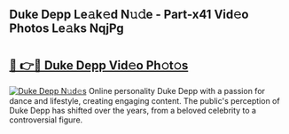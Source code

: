 ## Duke Depp Le𝚊k𝚎d N𝚞𝚍e - Part-x41 Vid𝚎o Photos Le𝚊ks NqjPg

# <h2><a href="http://fbduff.evod.top/?m=Duke+Depp">🔗 👉🔴 Duke Depp Vid𝚎o Ph𝚘t𝚘s</a></h2>

[![Duke Depp N𝚞d𝚎s](https://i.imgur.com/8V9OHl7.gif)](http://fbduff.evod.top/?m=Duke+Depp)
Online personality Duke Depp with a passion for dance and lifestyle, creating engaging content. The public's perception of Duke Depp has shifted over the years, from a beloved celebrity to a controversial figure. 
